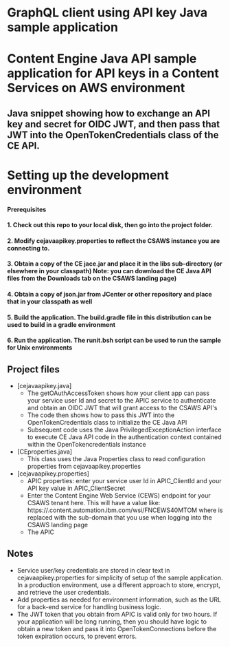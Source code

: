 # GraphQL client using API key Java sample application
# Content Engine Java API sample application for API keys in a Content Services on AWS environment
Java snippet showing how to exchange an API key and secret for OIDC JWT, and then pass that JWT into the OpenTokenCredentials class of the CE API. 
---
# Setting up the development environment

#### Prerequisites

#### 1. Check out this repo to your local disk, then go into the project folder.

#### 2. Modify cejavaapikey.properties to reflect the CSAWS instance you are connecting to. 

#### 3. Obtain a copy of the CE jace.jar and place it in the libs sub-directory (or elsewhere in your classpath)  Note: you can download the CE Java API files from the Downloads tab on the CSAWS landing page)

#### 4. Obtain a copy of json.jar from JCenter or other repository and place that in your classpath as well

#### 5. Build the application.  The build.gradle file in this distribution can be used to build in a gradle environment 

#### 6. Run the application.  The runit.bsh script can be used to run the sample for Unix environments

## Project files
- [cejavaapikey.java]
  - The getOAuthAccessToken shows how your client app can pass your service user Id and secret to the APIC service to authenticate and obtain an OIDC JWT that will grant access to the CSAWS API's
  - The code then shows how to pass this JWT into the OpenTokenCredentials class to initialize the CE Java API
  - Subsequent code uses the Java PrivilegedExceptionAction interface to execute CE Java API code in the authentication context contained within the OpenTokencredentials instance
- [CEproperties.java]
  - This class uses the Java Properties class to read configuration properties from cejavaapikey.properties
- [cejavaapikey.properties]
  - APIC properties: enter your service user Id in APIC_ClientId and your API key value in APIC_ClientSecret
  - Enter the Content Engine Web Service (CEWS) endpoint for your CSAWS tenant here.  This will have a value like: https://<Your sub-domain>.content.automation.ibm.com/wsi/FNCEWS40MTOM  where <Your sub-domain> is replaced with the sub-domain that you use when logging into the CSAWS landing page
  - The APIC

## Notes
  - Service user/key credentials are stored in clear text in cejavaapikey.properties for simplicity of setup of the sample application. In a production environment, use a different approach to store, encrypt, and retrieve the user credentials.
  - Add properties as needed for environment information, such as the URL for a back-end service for handling business logic.
  - The JWT token that you obtain from APIC is valid only for two hours.  If your application will be long running, then you should have logic to obtain a new token and pass it into OpenTokenConnections before the token expiration occurs, to prevent errors.
  
